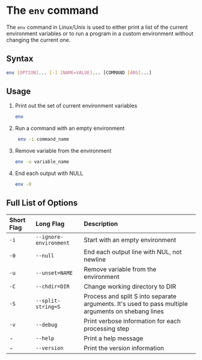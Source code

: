 # The `env` command

The `env` command in Linux/Unix is used to either print a list of the current environment variables or to run a program in a custom environment without changing the current one. 

## Syntax

```bash
env [OPTION]... [-] [NAME=VALUE]... [COMMAND [ARG]...]
```

## Usage

1. Print out the set of current environment variables
    ```bash 
    env 
    ```
2. Run a command with an empty environment
   ```bash 
    env -i command_name
    ```
3. Remove variable from the environment
    ```bash 
    env -u variable_name
    ```
4. End each output with NULL
    ```bash 
    env -0 
    ```

## Full List of Options

|**Short Flag**   |**Long Flag**   |**Description**   |
|:---|:---|:---|
|`-i`|`--ignore-environment`|Start with an empty environment|
|`-0`|`--null`|End each output line with NUL, not newline|
|`-u`|`--unset=NAME `|Remove variable from the environment|
|`-C`|`--chdir=DIR`|Change working directory to DIR|
|`-S`|`--split-string=S`|Process and split S into separate arguments. It's used to pass multiple arguments on shebang lines|
|`-v`|`--debug`|Print verbose information for each processing step|
|-|`--help`|Print a help message|
|-|`--version`|Print the version information|